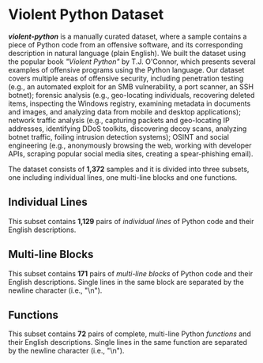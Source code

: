 # Violent Python Dataset

***violent-python*** is a manually curated dataset, where a sample contains a piece of Python code from an offensive software, and its corresponding description in natural language (plain English). We built the dataset using the popular book _"Violent Python"_ by T.J. O'Connor, which presents several examples of offensive programs using the Python language. Our dataset covers multiple areas of offensive security, including penetration testing (e.g., an automated exploit for an SMB vulnerability, a port scanner, an SSH botnet); forensic analysis (e.g., geo-locating individuals, recovering deleted items, inspecting the Windows registry, examining metadata in documents and images, and analyzing data from mobile and desktop applications); network traffic analysis (e.g., capturing packets and geo-locating IP addresses, identifying DDoS toolkits, discovering decoy scans, analyzing botnet traffic, foiling intrusion detection systems); OSINT and social engineering (e.g., anonymously browsing the web, working with developer APIs, scraping popular social media sites, creating a spear-phishing email). 

The dataset consists of __1,372__ samples and it is divided into three subsets, one including individual lines, one multi-line blocks and one functions. 


## Individual Lines

This subset contains __1,129__ pairs of _individual lines_ of Python code and their English descriptions.

## Multi-line Blocks

This subset contains __171__ pairs of _multi-line blocks_ of Python code and their English descriptions. Single lines in the same block are separated by the newline character (i.e., "\n").

## Functions

This subset contains __72__ pairs of complete, multi-line Python _functions_ and their English descriptions. Single lines in the same function are separated by the newline character (i.e., "\n").


